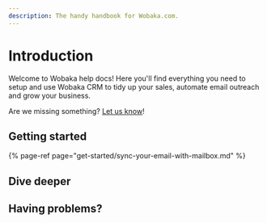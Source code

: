 ```yaml
---
description: The handy handbook for Wobaka.com.
---
```


# Introduction

Welcome to Wobaka help docs! Here you'll find everything you need to setup and use Wobaka CRM to tidy up your sales, automate email outreach and grow your business.

Are we missing something? [Let us know](https://wobaka.com/support)!

## Getting started

{% page-ref page="get-started/sync-your-email-with-mailbox.md" %}

## Dive deeper



## Having problems?



